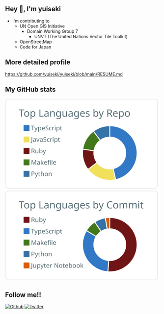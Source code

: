 ## Hey 🍻, I'm yuiseki

- I'm contributing to
  - UN Open GIS Initiative
    - Domain Working Group 7
      - UNVT (The United Nations Vector Tile Toolkit)
  - OpenStreetMap
  - Code for Japan

## More detailed profile

https://github.com/yuiseki/yuiseki/blob/main/RESUME.md

## My GitHub stats

[![](https://raw.githubusercontent.com/yuiseki/yuiseki/main/profile-summary-card-output/default/1-repos-per-language.svg)](https://github.com/vn7n24fzkq/github-profile-summary-cards)
[![](https://raw.githubusercontent.com/yuiseki/yuiseki/main/profile-summary-card-output/default/2-most-commit-language.svg)](https://github.com/vn7n24fzkq/github-profile-summary-cards)

## Follow me!!

[![Github](https://img.shields.io/github/followers/yuiseki?label=Follow&style=social)](https://github.com/yuiseki)
[![Twitter](https://img.shields.io/twitter/follow/yuiseki_?style=social)](https://twitter.com/yuiseki_)
